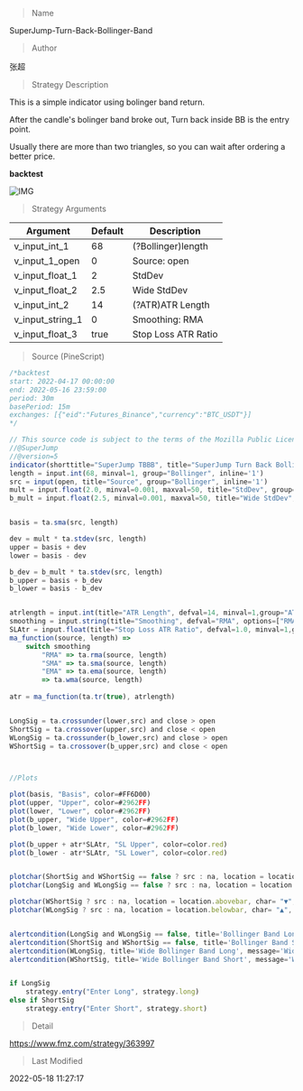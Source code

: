 
> Name

SuperJump-Turn-Back-Bollinger-Band

> Author

张超

> Strategy Description

This is a simple indicator using bolinger band return.

After the candle's bolinger band broke out,
Turn back inside BB is the entry point.

Usually there are more than two triangles, so you can wait after ordering a better price.

**backtest**

 ![IMG](https://www.fmz.com/upload/asset/1489631d2f4d125bf8a.png) 

> Strategy Arguments



|Argument|Default|Description|
|----|----|----|
|v_input_int_1|68|(?Bollinger)length|
|v_input_1_open|0|Source: open|high|low|close|hl2|hlc3|hlcc4|ohlc4|
|v_input_float_1|2|StdDev|
|v_input_float_2|2.5|Wide StdDev|
|v_input_int_2|14|(?ATR)ATR Length|
|v_input_string_1|0|Smoothing: RMA|SMA|EMA|WMA|
|v_input_float_3|true|Stop Loss ATR Ratio|


> Source (PineScript)

``` javascript
/*backtest
start: 2022-04-17 00:00:00
end: 2022-05-16 23:59:00
period: 30m
basePeriod: 15m
exchanges: [{"eid":"Futures_Binance","currency":"BTC_USDT"}]
*/

// This source code is subject to the terms of the Mozilla Public License 2.0 at https://mozilla.org/MPL/2.0/
//@SuperJump
//@version=5
indicator(shorttitle="SuperJump TBBB", title="SuperJump Turn Back Bollinger Band", overlay=true, timeframe="", timeframe_gaps=true)
length = input.int(68, minval=1, group="Bollinger", inline='1')
src = input(open, title="Source", group="Bollinger", inline='1')
mult = input.float(2.0, minval=0.001, maxval=50, title="StdDev", group="Bollinger", inline='1')
b_mult = input.float(2.5, minval=0.001, maxval=50, title="Wide StdDev", group="Bollinger", inline='1')


basis = ta.sma(src, length)

dev = mult * ta.stdev(src, length)
upper = basis + dev
lower = basis - dev

b_dev = b_mult * ta.stdev(src, length)
b_upper = basis + b_dev
b_lower = basis - b_dev


atrlength = input.int(title="ATR Length", defval=14, minval=1,group="ATR" ,inline='2')
smoothing = input.string(title="Smoothing", defval="RMA", options=["RMA", "SMA", "EMA", "WMA"],group="ATR", inline='2')
SLAtr = input.float(title="Stop Loss ATR Ratio", defval=1.0, minval=1,group="ATR" ,inline='2')
ma_function(source, length) =>
	switch smoothing
		"RMA" => ta.rma(source, length)
		"SMA" => ta.sma(source, length)
		"EMA" => ta.ema(source, length)
		=> ta.wma(source, length)
		
atr = ma_function(ta.tr(true), atrlength)


LongSig = ta.crossunder(lower,src) and close > open 
ShortSig = ta.crossover(upper,src) and close < open 
WLongSig = ta.crossunder(b_lower,src) and close > open 
WShortSig = ta.crossover(b_upper,src) and close < open 



//Plots

plot(basis, "Basis", color=#FF6D00)
plot(upper, "Upper", color=#2962FF)
plot(lower, "Lower", color=#2962FF)
plot(b_upper, "Wide Upper", color=#2962FF)
plot(b_lower, "Wide Lower", color=#2962FF)

plot(b_upper + atr*SLAtr, "SL Upper", color=color.red)
plot(b_lower - atr*SLAtr, "SL Lower", color=color.red)


plotchar(ShortSig and WShortSig == false ? src : na, location = location.abovebar, char= "▼", size = size.tiny, color = color.white )
plotchar(LongSig and WLongSig == false ? src : na, location = location.belowbar, char= "▲", size = size.tiny, color = color.white)

plotchar(WShortSig ? src : na, location = location.abovebar, char= "▼", size = size.tiny, color = color.yellow )
plotchar(WLongSig ? src : na, location = location.belowbar, char= "▲", size = size.tiny, color = color.yellow)


alertcondition(LongSig and WLongSig == false, title='Bollinger Band Long', message='Bollinger Band Long Price is {{close}}, SL :{{plot_4}}')
alertcondition(ShortSig and WShortSig == false, title='Bollinger Band Short', message='Bollinger Band Short Price is {{close}},SL :{{plot_3}} ')
alertcondition(WLongSig, title='Wide Bollinger Band Long', message='Wide Bollinger Band Long Price is {{close}}, SL :{{plot_4}}')
alertcondition(WShortSig, title='Wide Bollinger Band Short', message='Wide Bollinger Band Short Price is {{close}},SL :{{plot_3}} ')


if LongSig
    strategy.entry("Enter Long", strategy.long)
else if ShortSig
    strategy.entry("Enter Short", strategy.short)
```

> Detail

https://www.fmz.com/strategy/363997

> Last Modified

2022-05-18 11:27:17
